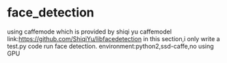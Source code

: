 # face_detection
using caffemode which  is provided by shiqi yu 
caffemodel link:https://github.com/ShiqiYu/libfacedetection
in this section,i only write a test.py code run face detection.
environment:python2,ssd-caffe,no using GPU
